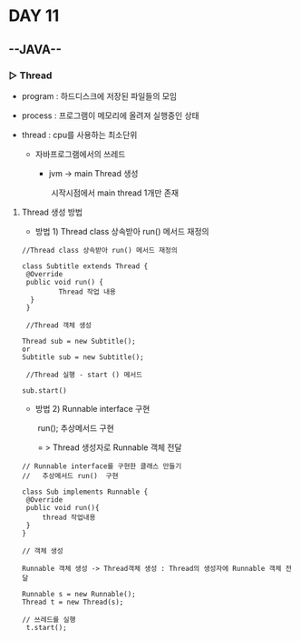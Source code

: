 # DAY 11

## --JAVA--

### ▷ Thread

- program : 하드디스크에 저장된 파일들의 모임

- process : 프로그램이 메모리에 올려져 실행중인 상태 

- thread  : cpu를 사용하는 최소단위

  - 자바프로그램에서의 쓰레드

    - jvm -> main Thread 생성

      ​			시작시점에서 main thread 1개만 존재

1. Thread 생성 방법

   - 방법 1)  Thread class 상속받아 run() 메서드 재정의

   ~~~
   //Thread class 상속받아 run() 메서드 재정의
   
   class Subtitle extends Thread {
    @Override
    public void run() {
    		Thread 작업 내용
     }
    }
    
    //Thread 객체 생성
    
   Thread sub = new Subtitle();
   or
   Subtitle sub = new Subtitle();
    
    //Thread 실행 - start () 메서드
    
   sub.start()
   ~~~

   

   - 방법 2)  Runnable interface 구현

     ​				run(); 추상메서드 구현

     ​				= > Thread 생성자로 Runnable 객체 전달

   

   ~~~
   // Runnable interface를 구현한 클래스 만들기
   //	추상메서드 run()  구현
   
   class Sub implements Runnable {
   	@Override
   	public void run(){
   		thread 작업내용
   	}
   }
   
   // 객체 생성
   
   Runnable 객체 생성 -> Thread객체 생성 : Thread의 생성자에 Runnable 객체 전달
   
   Runnable s = new Runnable();
   Thread t = new Thread(s);
   
   // 쓰레드를 실행
   	t.start();
   	
   ~~~

   

   

   

   ​             